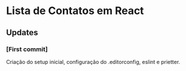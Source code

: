# Lista de Contatos em React

## Updates

### [First commit]
Criação do setup inicial, configuração do .editorconfig, eslint e prietter. 


